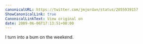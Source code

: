 ```yaml
---
canonicalURL: https://twitter.com/jmjordan/status/2055939157
ShowCanonicalLink: true
CanonicalLinkText: View original on
date: 2009-06-06T17:13:51+00:00
---
```

I turn into a bum on the weekend.